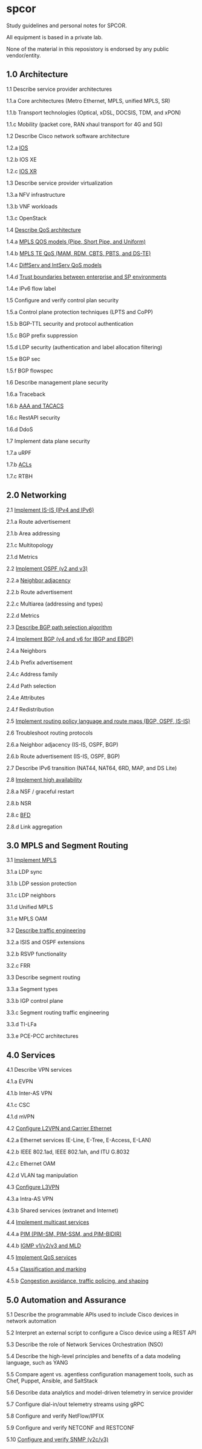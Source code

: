 # spcor
Study guidelines and personal notes for SPCOR.  

All equipment is based in a private lab. 

None of the material in this reposistory is endorsed by any public vendor/entity. 

## 1.0 Architecture

1.1 Describe service provider architectures

1.1.a Core architectures (Metro Ethernet, MPLS, unified MPLS, SR)

1.1.b Transport technologies (Optical, xDSL, DOCSIS, TDM, and xPON)

1.1.c Mobility (packet core, RAN xhaul transport for 4G and 5G)

1.2 Describe Cisco network software architecture

1.2.a [IOS](https://github.com/inband/spcor/tree/master/1-architecture/2-a-ios)

1.2.b IOS XE

1.2.c [IOS XR](https://github.com/inband/spcor/tree/master/1-architecture/2-c-ios-xr)

1.3 Describe service provider virtualization

1.3.a NFV infrastructure

1.3.b VNF workloads

1.3.c OpenStack

1.4 [Describe QoS architecture](https://github.com/inband/spcor/tree/master/1-architecture/4-describe-qos-architecture)

1.4.a [MPLS QOS models (Pipe, Short Pipe, and Uniform)](https://github.com/inband/spcor/tree/master/1-architecture/4-a-mpls-qos-models)

1.4.b [MPLS TE QoS (MAM, RDM, CBTS, PBTS, and DS-TE)](https://github.com/inband/spcor/tree/master/1-architecture/4-b-mpls-te-qos)

1.4.c [DiffServ and IntServ QoS models](https://github.com/inband/spcor/tree/master/1-architecture/4-c-diffserv-and-intserv-qos-models)

1.4.d [Trust boundaries between enterprise and SP environments](https://github.com/inband/spcor/tree/master/1-architecture/4-d-trust-boundaries)

1.4.e IPv6 flow label

1.5 Configure and verify control plan security

1.5.a Control plane protection techniques (LPTS and CoPP)

1.5.b BGP-TTL security and protocol authentication

1.5.c BGP prefix suppression

1.5.d LDP security (authentication and label allocation filtering)

1.5.e BGP sec

1.5.f BGP flowspec

1.6 Describe management plane security

1.6.a Traceback

1.6.b [AAA and TACACS](https://github.com/inband/spcor/tree/master/1-architecture/6-b-aaa-and-tacacs)

1.6.c RestAPI security

1.6.d DdoS

1.7 Implement data plane security

1.7.a uRPF

1.7.b [ACLs](https://github.com/inband/spcor/tree/master/1-architecture/7-b-acls)

1.7.c RTBH


## 2.0 Networking

2.1 [Implement IS-IS (IPv4 and IPv6)](https://github.com/inband/spcor/tree/master/2-networking/1-implement-is-is)

2.1.a Route advertisement

2.1.b Area addressing

2.1.c Multitopology

2.1.d Metrics

2.2 [Implement OSPF (v2 and v3)](https://github.com/inband/spcor/tree/master/2-networking/2-implement-ospf)

2.2.a [Neighbor adjacency](https://github.com/inband/spcor/tree/master/2-networking/2-a-neighbor-adjacency)

2.2.b Route advertisement

2.2.c Multiarea (addressing and types)

2.2.d Metrics

2.3 [Describe BGP path selection algorithm](https://github.com/inband/spcor/tree/master/2-networking/3-bgp-path-selection)

2.4 [Implement BGP (v4 and v6 for IBGP and EBGP)](https://github.com/inband/spcor/tree/master/2-networking/4-implement-bgp)

2.4.a Neighbors

2.4.b Prefix advertisement

2.4.c Address family

2.4.d Path selection

2.4.e Attributes

2.4.f Redistribution

2.5 [Implement routing policy language and route maps (BGP, OSPF, IS-IS)](https://github.com/inband/spcor/tree/master/2-networking/5-Implement-routing-policy-language-and-route-maps)

2.6 Troubleshoot routing protocols

2.6.a Neighbor adjacency (IS-IS, OSPF, BGP)

2.6.b Route advertisement (IS-IS, OSPF, BGP)

2.7 Describe IPv6 transition (NAT44, NAT64, 6RD, MAP, and DS Lite)

2.8 [Implement high availability](https://github.com/inband/spcor/tree/master/2-networking/8-Implement-high-availability)

2.8.a NSF / graceful restart

2.8.b NSR

2.8.c [BFD](https://github.com/inband/spcor/tree/master/2-networking/8-c-bfd)

2.8.d Link aggregation


## 3.0 MPLS and Segment Routing

3.1 [Implement MPLS](https://github.com/inband/spcor/tree/master/3-mpls-and-segment-routing/1-implement-mpls)

3.1.a LDP sync

3.1.b LDP session protection

3.1.c LDP neighbors

3.1.d Unified MPLS

3.1.e MPLS OAM

3.2 [Describe traffic engineering](https://github.com/inband/spcor/tree/master/3-mpls-and-segment-routing/2-describe-traffic-engineering)

3.2.a ISIS and OSPF extensions

3.2.b RSVP functionality

3.2.c FRR

3.3 Describe segment routing

3.3.a Segment types

3.3.b IGP control plane

3.3.c Segment routing traffic engineering

3.3.d TI-LFa

3.3.e PCE-PCC architectures


## 4.0 Services

4.1 Describe VPN services

4.1.a EVPN

4.1.b Inter-AS VPN

4.1.c CSC

4.1.d mVPN

4.2 [Configure L2VPN and Carrier Ethernet](https://github.com/inband/spcor/tree/master/4-services/2-configure-l2vpn-and-carrier-ethernet)

4.2.a Ethernet services (E-Line, E-Tree, E-Access, E-LAN)

4.2.b IEEE 802.1ad, IEEE 802.1ah, and ITU G.8032

4.2.c Ethernet OAM

4.2.d VLAN tag manipulation

4.3 [Configure L3VPN](https://github.com/inband/spcor/tree/master/4-services/3-configure-l3vpn)

4.3.a Intra-AS VPN

4.3.b Shared services (extranet and Internet)

4.4 [Implement multicast services](https://github.com/inband/spcor/tree/master/4-services/4-implement-multicast-services)

4.4.a [PIM (PIM-SM, PIM-SSM, and PIM-BIDIR)](https://github.com/inband/spcor/tree/master/4-services/4-a-pim)

4.4.b [IGMP v1/v2/v3 and MLD](https://github.com/inband/spcor/tree/master/4-services/4-b-icmp-and-mld)

4.5 [Implement QoS services](https://github.com/inband/spcor/tree/master/4-services/5-implement-qos-services)

4.5.a [Classification and marking](https://github.com/inband/spcor/tree/master/4-services/5-a-classification-and-marking)

4.5.b [Congestion avoidance, traffic policing, and shaping](https://github.com/inband/spcor/tree/master/4-services/5-b-congestion-avoidance-traffic-policing-and-shaping)


## 5.0 Automation and Assurance

5.1 Describe the programmable APIs used to include Cisco devices in network automation

5.2 Interpret an external script to configure a Cisco device using a REST API

5.3 Describe the role of Network Services Orchestration (NSO)

5.4 Describe the high-level principles and benefits of a data modeling language, such as YANG

5.5 Compare agent vs. agentless configuration management tools, such as Chef, Puppet, Ansible, and SaltStack

5.6 Describe data analytics and model-driven telemetry in service provider

5.7 Configure dial-in/out telemetry streams using gRPC

5.8 Configure and verify NetFlow/IPFIX

5.9 Configure and verify NETCONF and RESTCONF

5.10 [Configure and verify SNMP (v2c/v3)](https://github.com/inband/spcor/tree/master/5-automation-and-assurance/10-Configure-and-verify-SNMP)


